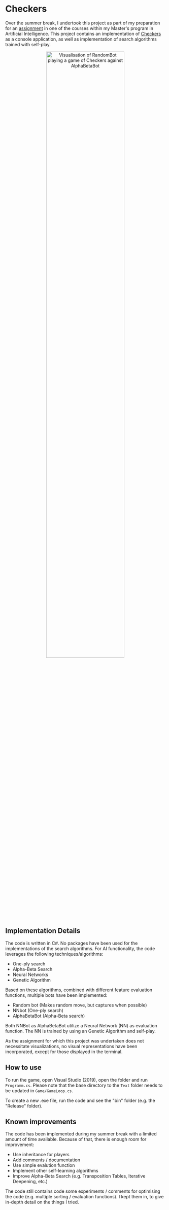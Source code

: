 # Checkers
Over the summer break, I undertook this project as part of my preparation for an [assignment](https://github.com/GitHubByJelle/Cannon) in one of the courses within my Master's program in Artificial Intelligence. This project contains an implementation of [Checkers](https://www.chessprogramming.org/Checkers) as a console application, as well as implementation of search algorithms trained with self-play.

<p align="center" width="100%">
    <img src="images/checkers.gif" alt="Visualisation of RandomBot playing a game of Checkers against AlphaBetaBot" width="70%">
</p>

## Implementation Details
The code is written in C#. No packages have been used for the implementations of the search algorithms. For AI functionality, the code leverages the following techniques/algorithms:
* One-ply search
* Alpha-Beta Search
* Neural Networks
* Genetic Algorithm

Based on these algorithms, combined with different feature evaluation functions, multiple bots have been implemented:
* Random bot (Makes random move, but captures when possible)
* NNbot (One-ply search)
* AlphaBetaBot (Alpha-Beta search)

Both NNBot as AlphaBetaBot utilize a Neural Network (NN) as evaluation function. The NN is trained by using an Genetic Algorithm and self-play.

As the assignment for which this project was undertaken does not necessitate visualizations, no visual representations have been incorporated, except for those displayed in the terminal.

## How to use
To run the game, open Visual Studio (2019), open the folder and run `Programm.cs`. Please note that the base directory to the `Text` folder needs to be updated in `Game/GameLoop.cs`.

To create a new .exe file, run the code and see the "bin" folder (e.g. the "Release" folder).

## Known improvements
The code has been implemented during my summer break with a limited amount of time available. Because of that, there is enough room for improvement:
* Use inheritance for players
* Add comments / documentation
* Use simple evalution function
* Implement other self-learning algorithms
* Improve Alpha-Beta Search (e.g. Transposition Tables, Iterative Deepening, etc.)

The code still contains code some experiments / comments for optimising the code (e.g. multiple sorting / evaluation functions). I kept them in, to give in-depth detail on the things I tried.
